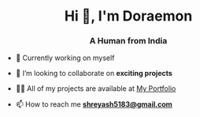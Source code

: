 <h1 align="center">Hi 👋, I'm Doraemon</h1>
<h3 align="center">A Human from India</h3>

- 🔭 Currently working on myself

- 👯 I’m looking to collaborate on **exciting projects**

- 👨‍💻 All of my projects are available at [My Portfolio](https://www.linkedin.com/in/shreyashsrivastva/)

- 📫 How to reach me **shreyash5183@gmail.com**
